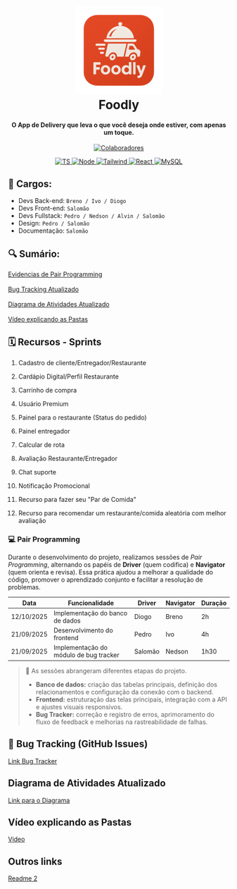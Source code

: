 <h1 align="center">
  <a href="#"><img src="assets do README/Segunda Logo do Projeto.png" alt="Logo Foodly" width="200"></a>
  <br>
  Foodly
  <br>
</h1>

<h4 align="center">O App de Delivery que leva o que você deseja onde estiver, com apenas um toque.</h4>

<p align="center">
  <a href="#-colaboradores-">
    <img src="https://img.shields.io/badge/👫_7_-Colaboradores-green" alt="Colaboradores">
    </a>
  </p>

<p align="center">
  <a href="#-shields-">
    <img src="https://img.shields.io/badge/TypeScript-3178C6?style=for-the-badge&logo=typescript&logoColor=white" alt="TS">  
    <img src="https://img.shields.io/badge/node.js-339933?style=for-the-badge&logo=Node.js&logoColor=white" alt="Node"> 
    <img src="https://img.shields.io/badge/tailwindcss-%2338B2AC.svg?style=for-the-badge&logo=tailwind-css&logoColor=white" alt="Tailwind">
    <img src="https://img.shields.io/badge/-ReactJs-61DAFB?logo=react&logoColor=white&style=for-the-badge" alt="React">
    <img src="https://img.shields.io/badge/mysql-4479A1.svg?style=for-the-badge&logo=mysql&logoColor=white" alt="MySQL">
  </a>
  </p>
  

<!--
![screenshot](#)
-->


## 💼 Cargos:
- Devs Back-end: `Breno / Ivo / Diogo`
- Devs Front-end: `Salomão`
- Devs Fullstack: `Pedro / Nedson / Alvin / Salomão`
- Design: `Pedro / Salomão`
- Documentação: `Salomão`

## 🔍️ Sumário:

[Evidencias de Pair Programming](#-pair-programming) <br><br>
[Bug Tracking Atualizado](#-bug-tracking-github-issues) <br><br>
[Diagrama de Atividades Atualizado](#diagrama-de-atividades-atualizado) <br><br>
[Vídeo explicando as Pastas](#vídeo-explicando-as-pastas) <br>


<!--## Como instalar?
    > mysql e node e npm...
    
    ## Versão 1.0
    > colocar sobre...
-->

## 🗓️ Recursos - Sprints

1. Cadastro de cliente/Entregador/Restaurante  

2. Cardápio Digital/Perfil Restaurante 

3. Carrinho de compra  

4. Usuário Premium 

5. Painel para o restaurante (Status do pedido)  

6. Painel entregador 

7. Calcular de rota  

8. Avaliação Restaurante/Entregador 

9. Chat suporte  

10. Notificação Promocional 

11. Recurso para fazer seu "Par de Comida"

12. Recurso para recomendar um restaurante/comida aleatória com melhor avaliação

### 💻 Pair Programming

Durante o desenvolvimento do projeto, realizamos sessões de *Pair Programming*, alternando os papéis de **Driver** (quem codifica) e **Navigator** (quem orienta e revisa). Essa prática ajudou a melhorar a qualidade do código, promover o aprendizado conjunto e facilitar a resolução de problemas.

| Data | Funcionalidade | Driver | Navigator | Duração |
|------|----------------|---------|------------|----------|
| 12/10/2025 | Implementação do banco de dados | Diogo | Breno | 2h |
| 21/09/2025 | Desenvolvimento do frontend | Pedro | Ivo | 4h |
| 21/09/2025 | Implementação do módulo de bug tracker | Salomão | Nedson | 1h30 |

> 💬 As sessões abrangeram diferentes etapas do projeto.  
> - **Banco de dados:** criação das tabelas principais, definição dos relacionamentos e configuração da conexão com o backend.  
> - **Frontend:** estruturação das telas principais, integração com a API e ajustes visuais responsivos.  
> - **Bug Tracker:** correção e registro de erros, aprimoramento do fluxo de feedback e melhorias na rastreabilidade de falhas.

## 🐞 Bug Tracking (GitHub Issues)
[Link Bug Tracker](https://github.com/pedrosdutra/softwaredelivery/issues)

## Diagrama de Atividades Atualizado

[Link para o Diagrama](https://1drv.ms/f/c/b1599c0a0d00128c/EoB-_Crxb79DuTUHmsImx2IBdn8dWgVuMBFy8HQ7jwHrGA?e=NbbD9a)
<!--
<img src="assets do README/Diagrama-Foodly1.jpeg">
<img src="assets do README/Diagrama-Foodly2.jpeg">
<img src="assets do README/Diagrama-Foodly3.jpeg">
-->


## Vídeo explicando as Pastas
[Video](https://drive.google.com/file/d/1dry2-Un5sebZLeBVe6CXrkJKNOi1ieNt/view)

## Outros links
<!-- Para deixar o Readme mais clean -->
[Readme 2](/assets%20do%20README/README_2.md)

<!-- DEPOIS INCLUIR: --
## Como usar?

To clone and run this application, you'll need [Git](https://git-scm.com) and [Node.js](https://nodejs.org/en/download/) (which comes with [npm](http://npmjs.com)) installed on your computer. From your command line:

```bash
# Clone this repository
$ git clone https://github.com/amitmerchant1990/electron-markdownify

# Go into the repository
$ cd electron-markdownify

# Install dependencies
$ npm install

# Run the app
$ npm start
```

> **Note**
> If you're using Linux Bash for Windows, [see this guide](https://www.howtogeek.com/261575/how-to-run-graphical-linux-desktop-applications-from-windows-10s-bash-shell/) or use `node` from the command prompt.


## Download

You can [download](https://github.com/amitmerchant1990/electron-markdownify/releases/tag/v1.2.0) the latest installable version of Markdownify for Windows, macOS and Linux.

## Emailware

Markdownify is an [emailware](https://en.wiktionary.org/wiki/emailware). Meaning, if you liked using this app or it has helped you in any way, I'd like you send me an email at <bullredeyes@gmail.com> about anything you'd want to say about this software. I'd really appreciate it!

## Creditos

This software uses the following open source packages:

- [Electron](http://electron.atom.io/)
- [Node.js](https://nodejs.org/)
- [Marked - a markdown parser](https://github.com/chjj/marked)
- [showdown](http://showdownjs.github.io/showdown/)
- [CodeMirror](http://codemirror.net/)
- Emojis are taken from [here](https://github.com/arvida/emoji-cheat-sheet.com)
- [highlight.js](https://highlightjs.org/)

## Related

[Try Web version of Markdownify](https://notepad.js.org/markdown-editor/)

## Support

If you like this project and think it has helped in any way, consider buying me a coffee!

<a href="https://buymeacoffee.com/amitmerchant" target="_blank"><img src="app/img/bmc-button.png" alt="Buy Me A Coffee" style="height: 41px !important;width: 174px !important;box-shadow: 0px 3px 2px 0px rgba(190, 190, 190, 0.5) !important;-webkit-box-shadow: 0px 3px 2px 0px rgba(190, 190, 190, 0.5) !important;" ></a>

## You may also like...

- [Pomolectron](https://github.com/amitmerchant1990/pomolectron) - A pomodoro app
- [Correo](https://github.com/amitmerchant1990/correo) - A menubar/taskbar Gmail App for Windows and macOS

## Licença

MIT

---

> [amitmerchant.com](https://www.amitmerchant.com) &nbsp;&middot;&nbsp;
> GitHub [@amitmerchant1990](https://github.com/amitmerchant1990) &nbsp;&middot;&nbsp;
> Twitter [@amit_merchant](https://twitter.com/amit_merchant)
-->

